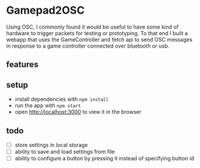 # Gamepad2OSC
Using OSC, I commonly found it would be useful to have some kind of hardware to trigger packets for testing or prototyping. To that end I built a webapp that uses the GameController and fetch api
to send OSC messages in response to a game controller connected over bluetooth or usb.

## features

## setup

- install dependencies with `npm install`
- run the app with `npm start`
- open [http://localhost:3000](http://localhost:3000) to view it in the browser

## todo
- [ ] store settings in local storage
- [ ] ability to save and load settings from file
- [ ] ability to configure a button by pressing it instead of specifying button id